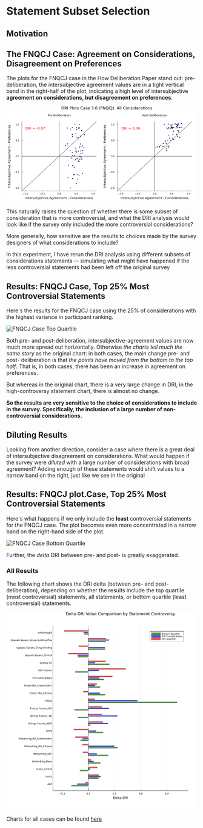 # Statement Subset Selection

## Motivation

## The FNQCJ Case: Agreement on Considerations, Disagreement on Preferences

The plots for the FNQCJ case in the How Deliberation Paper stand out: pre-deliberation, the intersubjective agreement values are in a tight vertical band in the right-half of the plot, indicating a high level of intersubjective **agreement on considerations, but disagreement on preferences**.

![FNQCJ Case All Considerations](https://raw.githubusercontent.com/social-protocols/dri-in-polis/master/published-output/statement-subset/case-3.0-all-considerations-considerations.png)

This naturally raises the question of whether there is some subset of consideration that is more controversial, and what the DRI analysis would look like if the survey only included the more controversial considerations? 

More generally, how sensitive are the results to choices made by the survey designers of what considerations to include?

In this experiment, I have rerun the DRI analysis using different subsets of considerations statements -- simulating what might have happened if the less controversial statements had been left off the original survey

## Results: FNQCJ Case, Top 25% Most Controversial Statements

Here's the results for the FNQCJ case using the 25% of considerations with the highest variance in participant ranking.

![FNQCJ Case Top Quartile](https://raw.githubusercontent.com/social-protocols/dri-in-polis/master/published-output/statement-subset/case-case-3.0-top-quartile-considerations.png)

Both pre- and post-deliberation, intersubjective-agreement values are now much more spread out horizontally. Otherwise *the charts tell much the same story* as the original chart: in both cases, the main change pre- and post- deliberation is that *the points have moved from the bottom to the top half*. That is, in both cases, there has been an increase in agreement on preferences.

But whereas in the original chart, there is a very large change in DRI, in the high-controversy statement chart, there is almost no change. 

**So the results are very sensitive to the choice of considerations to include in the survey. Specifically, the inclusion of a large number of non-controversial considerations.**

## Diluting Results

Looking from another direction, consider a case where there is a great deal of intersubjective disagreement on considerations. What would happen if the survey were *diluted* with a large number of considerations with broad agreement? Adding enough of these statements would shift values to a narrow band on the right, just like we see in the original

## Results: FNQCJ plot.Case, Top 25% Most Controversial Statements

Here's what happens if we only include the **least** controversial statements for the FNQCJ case. The plot becomes even more concentrated in a narrow band on the right-hand side of the plot.

![FNQCJ Case Bottom Quartile](https://raw.githubusercontent.com/social-protocols/dri-in-polis/master/published-output/statement-subset/case-case-3.0-bottom-quartile-considerations.png)

Further, the *delta* DRI between pre- and post- is greatly exaggerated.

### All Results

The following chart shows the DRI delta (between pre- and post- deliberation), depending on whether the results include the top quartile (most controversial) statements, all statements, or bottom quartile (least controversial) statements.

![DRI Delta Comparison All Cases](https://raw.githubusercontent.com/social-protocols/dri-in-polis/master/published-output/statement-subset/delta-dri-comparison.png)

Charts for all cases can be found [here](https://raw.githubusercontent.com/social-protocols/dri-in-polis/master/published-output/statement-subset)




